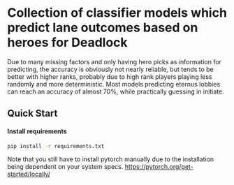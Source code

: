 # Collection of classifier models which predict lane outcomes based on heroes for Deadlock
Due to many missing factors and only having hero picks as information for predicting, the accuracy is obviously not nearly reliable, but tends to be better with higher ranks, probably due to high rank players playing less randomly and more deterministic. Most models predicting eternus lobbies can reach an accuracy of almost 70%, while practically guessing in initiate.

## Quick Start

#### Install requirements
```bash
pip install -r requirements.txt
```
Note that you still have to install pytorch manually due to the installation being dependent on your system specs.
https://pytorch.org/get-started/locally/

